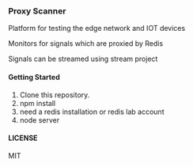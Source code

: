 ### Proxy Scanner
Platform for testing the edge network and IOT devices

Monitors for signals which are proxied by Redis

Signals can be streamed using stream project


#### Getting Started

1. Clone this repository.
2. npm install
3. need a redis installation or redis lab account
4. node server


#### LICENSE
MIT
